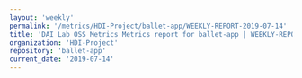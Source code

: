 ```yaml
---
layout: 'weekly'
permalink: '/metrics/HDI-Project/ballet-app/WEEKLY-REPORT-2019-07-14'
title: 'DAI Lab OSS Metrics Metrics report for ballet-app | WEEKLY-REPORT-2019-07-14'
organization: 'HDI-Project'
repository: 'ballet-app'
current_date: '2019-07-14'
---
```

